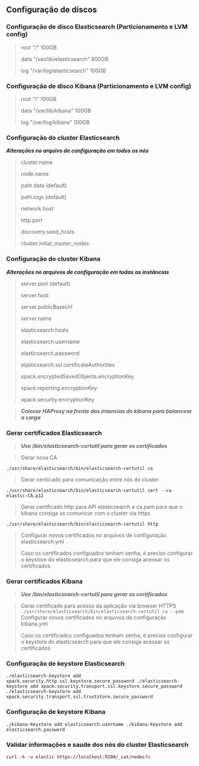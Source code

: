 ## Configuração de discos

### Configuração de disco Elasticsearch (Particionamento e LVM config)

>root  "/" 100GB 
>
>data  "/var/lib/elasticsearch" 800GB
>
>log   "/var/log/elasticsearch" 100GB


### Configuração de disco Kibana (Particionamento e LVM config)

>root  "/" 100GB
>
>data  "/var/lib/kibana" 100GB
>
>log   "/var/log/kibana" 100GB
    
### Configuração do cluster Elasticsearch

***Alterações no arquivo de configuração em todos os nós***

>cluster.name
>
>node.name
>
>path.data (default)
>
>path.logs (default)
>
>network.host
>
>http.port
>
>discovery.seed_hosts
>
>cluster.initial_master_nodes

### Configuração do cluster Kibana

***Alterações no arquivos de configuração em todas as instâncias***

>server.port (default)
>
>server.host
>
>server.publicBaseUrl
>
>server.name
>
>elasticsearch.hosts
>
>elasticsearch.username
>
>elasticsearch.password
>
>elasticsearch.ssl.certificateAuthorities
>
>xpack.encryptedSavedObjects.encryptionKey
>
>xpack.reporting.encryptionKey
>
>xpack.security.encryptionKey

>***Colocar HAProxy na frente das intancias do kibana para balancear a carga***
  
### Gerar certificados Elasticsearch
>***Use /bin/elasticsearch-certutil para gerar os certificados***

>Gerar nova CA

``
./usr/share/elasticsearch/bin/elasticsearch-certutil ca
``

>Gerar certiicado para comunicação entre nós do cluster 

``
./usr/share/elasticsearch/bin/elasticsearch-certutil cert --ca elastic-CA.p12
``

>Gerar certificado http para API elasticsearch e ca.pem para que o kibana consiga se comunicar com o cluster via https

``
./usr/share/elasticsearch/bin/elasticsearch-certutil http
``

>Configurar novos certificados no arquivos de configuração elasticsearch.yml
>
>Caso os certificados configuados tenham senha, é preciso configurar o keystore do elasticsearch para que ele consiga acessar os certificados

### Gerar certificados Kibana
>***Use /bin/elasticsearch-certutil para gerar os certificados***

>Gerar certificado para acesso da aplicação via browser HTTPS
``
./usr/share/elasticsearch/bin/elasticsearch-certutil ca --pem 
``
>Configurar novos certificados no arquivos de configuração kibana.yml
>
>Caso os certificados configuados tenham senha, é preciso configurar o keystore do elasticsearch para que ele consiga acessar os certificados

### Configuração de keystore Elasticsearch
``
./elasticsearch-keystore add xpack.security.http.ssl.keystore.secure_password
./elasticsearch-keystore add xpack.security.transport.ssl.keystore.secure_password
./elasticsearch-keystore add xpack.security.transport.ssl.truststore.secure_password
``

### Configuração de keystore Kibana
``
./kibana-keystore add elasticsearch.username
./kibana-keystore add elasticsearch.password
``

### Validar informações e saude dos nós do cluster Elasticsearch
``
curl -k -u elastic https://localhost:9200/_cat/nodes?v
``
